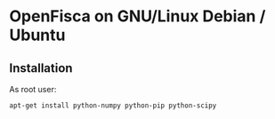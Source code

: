 # OpenFisca on GNU/Linux Debian / Ubuntu

## Installation

As root user:

```bash
apt-get install python-numpy python-pip python-scipy
```
